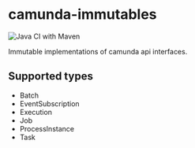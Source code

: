 # camunda-immutables

![Java CI with Maven](https://github.com/jangalinski/camunda-commons-immutables/workflows/Java%20CI%20with%20Maven/badge.svg)

Immutable implementations of camunda api interfaces.

## Supported types

* Batch
* EventSubscription
* Execution
* Job
* ProcessInstance
* Task
